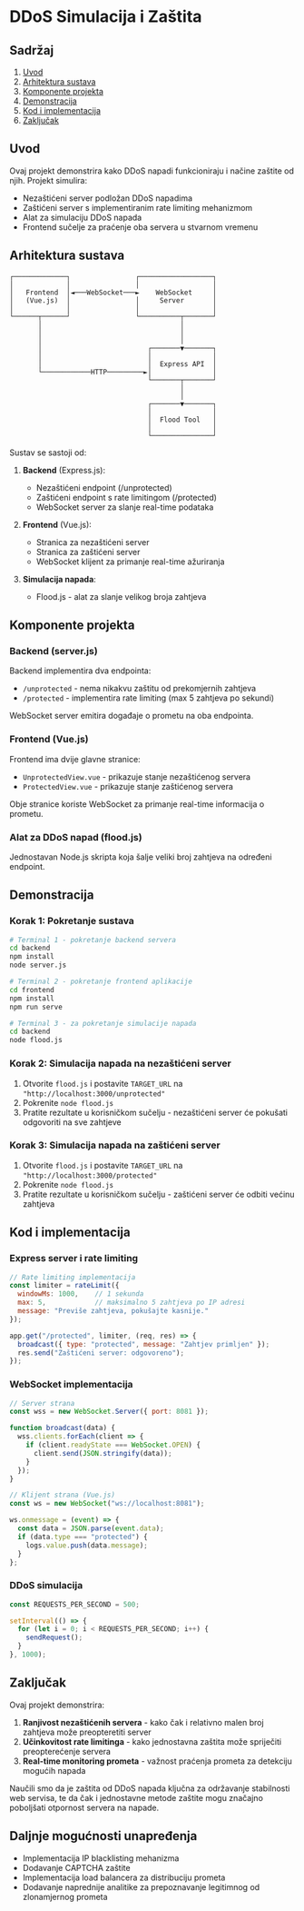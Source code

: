 # DDoS Simulacija i Zaštita

## Sadržaj
1. [Uvod](#uvod)
2. [Arhitektura sustava](#arhitektura-sustava)
3. [Komponente projekta](#komponente-projekta)
4. [Demonstracija](#demonstracija)
5. [Kod i implementacija](#kod-i-implementacija)
6. [Zaključak](#zaključak)

## Uvod

Ovaj projekt demonstrira kako DDoS napadi funkcioniraju i načine zaštite od njih. Projekt simulira:
- Nezaštićeni server podložan DDoS napadima
- Zaštićeni server s implementiranim rate limiting mehanizmom
- Alat za simulaciju DDoS napada
- Frontend sučelje za praćenje oba servera u stvarnom vremenu

## Arhitektura sustava

```
┌─────────────┐                ┌──────────────────┐
│             │                │                  │
│   Frontend  │◄───WebSocket───►    WebSocket     │
│   (Vue.js)  │                │     Server       │
│             │                │                  │
└──────┬──────┘                └──────────┬───────┘
       │                                  │
       │                                  │
       │                                  │
       │                          ┌───────▼───────┐
       │                          │               │
       │                          │  Express API  │
       └────────────HTTP─────────►│               │
                                  └───────┬───────┘
                                          │
                                          │
                                  ┌───────▼───────┐
                                  │               │
                                  │  Flood Tool   │
                                  │               │
                                  └───────────────┘
```

Sustav se sastoji od:
1. **Backend** (Express.js): 
   - Nezaštićeni endpoint (/unprotected)
   - Zaštićeni endpoint s rate limitingom (/protected)
   - WebSocket server za slanje real-time podataka

2. **Frontend** (Vue.js):
   - Stranica za nezaštićeni server
   - Stranica za zaštićeni server
   - WebSocket klijent za primanje real-time ažuriranja

3. **Simulacija napada**:
   - Flood.js - alat za slanje velikog broja zahtjeva

## Komponente projekta

### Backend (server.js)

Backend implementira dva endpointa:
- `/unprotected` - nema nikakvu zaštitu od prekomjernih zahtjeva
- `/protected` - implementira rate limiting (max 5 zahtjeva po sekundi)

WebSocket server emitira događaje o prometu na oba endpointa.

### Frontend (Vue.js)

Frontend ima dvije glavne stranice:
- `UnprotectedView.vue` - prikazuje stanje nezaštićenog servera
- `ProtectedView.vue` - prikazuje stanje zaštićenog servera

Obje stranice koriste WebSocket za primanje real-time informacija o prometu.

### Alat za DDoS napad (flood.js)

Jednostavan Node.js skripta koja šalje veliki broj zahtjeva na određeni endpoint.

## Demonstracija

### Korak 1: Pokretanje sustava

```bash
# Terminal 1 - pokretanje backend servera
cd backend
npm install
node server.js

# Terminal 2 - pokretanje frontend aplikacije
cd frontend
npm install
npm run serve

# Terminal 3 - za pokretanje simulacije napada
cd backend
node flood.js
```

### Korak 2: Simulacija napada na nezaštićeni server

1. Otvorite `flood.js` i postavite `TARGET_URL` na `"http://localhost:3000/unprotected"`
2. Pokrenite `node flood.js`
3. Pratite rezultate u korisničkom sučelju - nezaštićeni server će pokušati odgovoriti na sve zahtjeve

### Korak 3: Simulacija napada na zaštićeni server

1. Otvorite `flood.js` i postavite `TARGET_URL` na `"http://localhost:3000/protected"`
2. Pokrenite `node flood.js`
3. Pratite rezultate u korisničkom sučelju - zaštićeni server će odbiti većinu zahtjeva

## Kod i implementacija

### Express server i rate limiting

```javascript
// Rate limiting implementacija
const limiter = rateLimit({
  windowMs: 1000,    // 1 sekunda
  max: 5,            // maksimalno 5 zahtjeva po IP adresi
  message: "Previše zahtjeva, pokušajte kasnije."
});

app.get("/protected", limiter, (req, res) => {
  broadcast({ type: "protected", message: "Zahtjev primljen" });
  res.send("Zaštićeni server: odgovoreno");
});
```

### WebSocket implementacija

```javascript
// Server strana
const wss = new WebSocket.Server({ port: 8081 });

function broadcast(data) {
  wss.clients.forEach(client => {
    if (client.readyState === WebSocket.OPEN) {
      client.send(JSON.stringify(data));
    }
  });
}

// Klijent strana (Vue.js)
const ws = new WebSocket("ws://localhost:8081");

ws.onmessage = (event) => {
  const data = JSON.parse(event.data);
  if (data.type === "protected") {
    logs.value.push(data.message);
  }
};
```

### DDoS simulacija

```javascript
const REQUESTS_PER_SECOND = 500;

setInterval(() => {
  for (let i = 0; i < REQUESTS_PER_SECOND; i++) {
    sendRequest();
  }
}, 1000);
```

## Zaključak

Ovaj projekt demonstrira:

1. **Ranjivost nezaštićenih servera** - kako čak i relativno malen broj zahtjeva može preopteretiti server
2. **Učinkovitost rate limitinga** - kako jednostavna zaštita može spriječiti preopterećenje servera
3. **Real-time monitoring prometa** - važnost praćenja prometa za detekciju mogućih napada

Naučili smo da je zaštita od DDoS napada ključna za održavanje stabilnosti web servisa, te da čak i jednostavne metode zaštite mogu značajno poboljšati otpornost servera na napade.

## Daljnje mogućnosti unapređenja

- Implementacija IP blacklisting mehanizma
- Dodavanje CAPTCHA zaštite
- Implementacija load balancera za distribuciju prometa
- Dodavanje naprednije analitike za prepoznavanje legitimnog od zlonamjernog prometa
